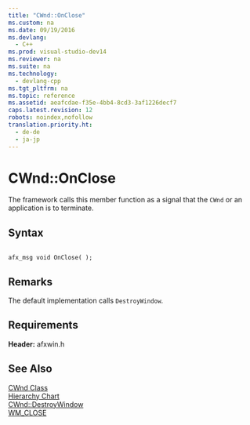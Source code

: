 ```yaml
---
title: "CWnd::OnClose"
ms.custom: na
ms.date: 09/19/2016
ms.devlang: 
  - C++
ms.prod: visual-studio-dev14
ms.reviewer: na
ms.suite: na
ms.technology: 
  - devlang-cpp
ms.tgt_pltfrm: na
ms.topic: reference
ms.assetid: aeafcdae-f35e-4bb4-8cd3-3af1226decf7
caps.latest.revision: 12
robots: noindex,nofollow
translation.priority.ht: 
  - de-de
  - ja-jp
---
```

# CWnd::OnClose
The framework calls this member function as a signal that the `CWnd` or an application is to terminate.  
  
## Syntax  
  
```  
  
afx_msg void OnClose( );  
```  
  
## Remarks  
 The default implementation calls `DestroyWindow`.  
  
## Requirements  
 **Header:** afxwin.h  
  
## See Also  
 [CWnd Class](../vs140/CWnd-Class.md)   
 [Hierarchy Chart](../vs140/Hierarchy-Chart.md)   
 [CWnd::DestroyWindow](../vs140/CWnd--DestroyWindow.md)   
 [WM_CLOSE](http://msdn.microsoft.com/library/windows/desktop/ms632617)